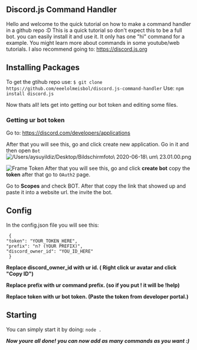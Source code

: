 ## Discord.js Command Handler
Hello and welcome to the quick tutorial on how to make a command handler in a github repo :D
This is a quick tutorial so don't expect this to be a full bot. you can easily install it and use it. It only has one "hi" command for a example. You might learn more about commands in some youtube/web tutorials. I also recommend going to: https://discord.js.org

## Installing Packages
To get the gtihub repo use: `$ git clone https://github.com/eeelolmeisbol/discord.js-command-handler`
 Use: `npm install discord.js`

Now thats all! lets get into getting our bot token and editing some files.

### Getting ur bot token
Go to: https://discord.com/developers/applications

After that you will see this, go and click create new application. Go in it and then open `Bot`
![/Users/aysuyildiz/Desktop/Bildschirmfoto\ 2020-06-18\ um\ 23.01.00.png]()

![Frame Token](https://cdn.discordapp.com/attachments/644764850706448390/723487647955288104/Bildschirmfoto_2020-06-18_um_23.01.00.png)
After that you will see this, go and click **create bot** copy the **token** after that go to `OAuth2` page.

Go to __Scopes__ and check BOT. After that copy the link that showed up and paste it into a website url. the invite the bot.


## Config
In the config.json file you will see this:

     {
    "token": "YOUR_TOKEN_HERE",
    "prefix": "n? (YOUR PREFIX)",
    "discord_owner_id": "YOU_ID_HERE"
     }

**Replace discord_owner_id with ur id. ( Right click ur avatar and click "Copy ID")**

**Replace prefix with ur command prefix. (so if you put ! it will be !help)**

**Replace token with ur bot token. (Paste the token from developer portal.)**

## Starting
You can simply start it by doing: `node .`

***Now youre all done! you can now add as many commands as you want :)***

